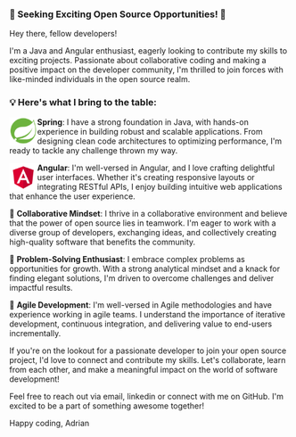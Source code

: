 ### 🌟 Seeking Exciting Open Source Opportunities! 🌟

Hey there, fellow developers!

I'm a Java and Angular enthusiast, eagerly looking to contribute my skills to exciting projects. Passionate about collaborative coding and making a positive impact on the developer community, I'm thrilled to join forces with like-minded individuals in the open source realm.

### 💡 Here's what I bring to the table:
<b>Spring</b>: <img align="left" alt="Spring" width="50px" src="https://raw.githubusercontent.com/github/explore/80688e429a7d4ef2fca1e82350fe8e3517d3494d/topics/spring-boot/spring-boot.png"/> I have a strong foundation in Java, with hands-on experience in building robust and scalable applications. From designing clean code architectures to optimizing performance, I'm ready to tackle any challenge thrown my way.

<b>Angular</b>:  <img align="left" alt="Angular" width="50px"
 src="https://raw.githubusercontent.com/github/explore/80688e429a7d4ef2fca1e82350fe8e3517d3494d/topics/angular/angular.png"/> I'm well-versed in Angular, and I love crafting delightful user interfaces. Whether it's creating responsive layouts or integrating RESTful APIs, I enjoy building intuitive web applications that enhance the user experience.

🔹 <b>Collaborative Mindset</b>: I thrive in a collaborative environment and believe that the power of open source lies in teamwork. I'm eager to work with a diverse group of developers, exchanging ideas, and collectively creating high-quality software that benefits the community.

🔹 <b>Problem-Solving Enthusiast</b>: I embrace complex problems as opportunities for growth. With a strong analytical mindset and a knack for finding elegant solutions, I'm driven to overcome challenges and deliver impactful results.

🔹 <b>Agile Development</b>: I'm well-versed in Agile methodologies and have experience working in agile teams. I understand the importance of iterative development, continuous integration, and delivering value to end-users incrementally.

If you're on the lookout for a passionate developer to join your open source project, I'd love to connect and contribute my skills. Let's collaborate, learn from each other, and make a meaningful impact on the world of software development!

Feel free to reach out via email, linkedin or connect with me on GitHub. I'm excited to be a part of something awesome together!

Happy coding,
Adrian

